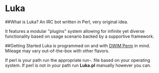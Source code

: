 Luka
==
##What is Luka?
An IRC bot written in Perl, very original idea.

It features a modular "plugins" system allowing for infinite yet diverse functionality based on usage scenario backed by a supportive framework.

##Getting Started
Luka is programmed on and with [DWIM Perm](http://dwimperl.com/) in mind. Mileage may vary out-of-the-box with other flavors.

If perl is your path run the appropriate run-*.* file based on your operating system.
If perl is not in your path run **Luka.pl** manually however you can.
